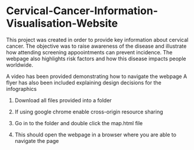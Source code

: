 # Cervical-Cancer-Information-Visualisation-Website
This project was created in order to provide key information about cervical cancer. The objective was to raise awareness of the disease and illustrate how attending screening appoointments can prevent incidence. The webpage also highlights risk factors and how this disease impacts people worldwide.

A video has been provided demonstrating how to navigate the webpage
A flyer has also been included explaining design decisions for the infographics

1) Download all files provided  into a folder 

2) If using google chrome enable cross-origin resource sharing 

3) Go in to the folder and double click the map.html file

4) This should open the webpage in a browser where you are able to navigate the page
